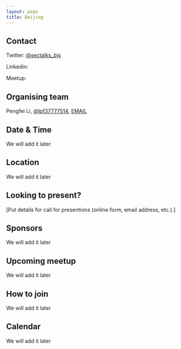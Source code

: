 ```yaml
---
layout: page
title: Beijing
---
```


## Contact

Twitter: [@sectalks_bjs](https://twitter.com/sectalks_bjs)

Linkedin:

Meetup:

## Organising team
Pengfei Li, [@lpf37777514](https://twitter.com/lpf37777514), [EMAIL](mailto:liduzhizi@gmail.com)

## Date & Time
We will add it later

## Location
We will add it later

## Looking to present?
[Put details for call for presentions (online form, email address, etc.).]

## Sponsors
We will add it later

## Upcoming meetup
We will add it later

## How to join
We will add it later     

## Calendar 
We will add it later
